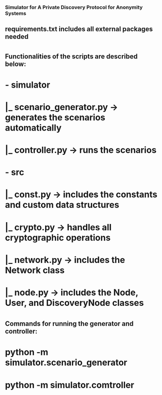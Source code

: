 ### Simulator for A Private Discovery Protocol for Anonymity Systems

## requirements.txt includes all external packages needed

#

## Functionalities of the scripts are described below:

# - simulator

# |\_ scenario_generator.py -> generates the scenarios automatically

# |\_ controller.py -> runs the scenarios

#

# - src

# |\_ const.py -> includes the constants and custom data structures

# |\_ crypto.py -> handles all cryptographic operations

# |\_ network.py -> includes the Network class

# |\_ node.py -> includes the Node, User, and DiscoveryNode classes

#

## Commands for running the generator and controller:

# python -m simulator.scenario_generator

# python -m simulator.comtroller

